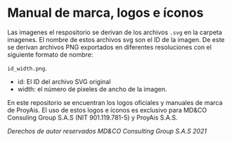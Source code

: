 # Manual de marca, logos e íconos

Las imagenes el respositorio se derivan de los archivos `.svg` en la carpeta
imagenes. El nombre de estos archivos svg son el ID de la imagen. De este se
derivan archivos PNG exportados en diferentes resoluciones con el siguiente
formato de nombre:

`id_width.png`.

- id: El ID del archivo SVG original
- width: el número de pixeles de ancho de la imagen.

En este repositorio se encuentran los logos oficiales y manuales de marca de
ProyAis. El uso de estos logos e íconos es exclusivo para MD&CO Consuling Group
S.A.S (NIT 901.119.781-5) y ProyAis S.A.S. 

*Derechos de autor reservados MD&CO Consulting Group S.A.S 2021*
